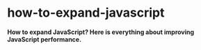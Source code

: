 # how-to-expand-javascript

**How to expand JavaScript? Here is everything about improving JavaScript performance.**
